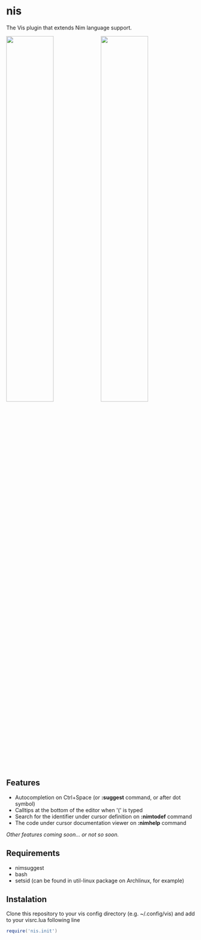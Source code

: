 # nis
The Vis plugin that extends Nim language support.

<img width=50% src="https://pp.userapi.com/c837731/v837731894/60bcf/wUvQyP7bfP4.jpg" /><img width=50% src="https://pp.userapi.com/c837731/v837731894/60bd7/_qsEj38B5Mc.jpg" />

## Features
* Autocompletion on Ctrl+Space (or **:suggest** command, or after dot symbol)
* Calltips at the bottom of the editor when '(' is typed
* Search for the identifier under cursor definition on **:nimtodef** command
* The code under cursor documentation viewer on **:nimhelp** command

*Other features coming soon... or not so soon.*

## Requirements
* nimsuggest
* bash
* setsid (can be found in util-linux package on Archlinux, for example)

## Instalation
Clone this repository to your vis config directory (e.g. ~/.config/vis) and add to your visrc.lua following line
```lua
require('nis.init')
```
